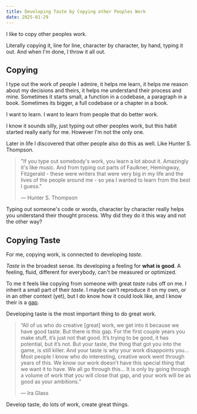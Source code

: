 ```yaml
---
title: Developing Taste by Copying other Peoples Work
date: 2025-01-29
---
```


I like to copy other peoples work.

Literally copying it, line for line, character by character, by hand, typing it out. And when I'm done, I throw it all out.

## Copying

I type out the work of people I admire, it helps me learn, it helps me reason about my decisions and theirs, it helps me understand their process and mine.
Sometimes it starts small, a function in a codebase, a paragraph in a book. Sometimes its bigger, a full codebase or a chapter in a book.

I want to learn. I want to learn from people that do better work.

I know it sounds silly, just typing out other peoples work, but this habit started really early for me. However I'm not the only one.

Later in life I discovered that other people also do this as well. Like Hunter S. Thompson.

> "If you type out somebody's work, you learn a lot about it. Amazingly it's like music. And from typing out parts of Faulkner, Hemingway, Fitzgerald - these were writers that were very big in my life and the lives of the people around me - so yea I wanted to learn from the best I guess."
>
> ―  Hunter S. Thompson

Typing out someone's code or words, character by character really helps you understand their thought process. Why did they do it this way and not the other way? 

## Copying Taste

For me, copying work, is connected to developing *taste*. 

*Taste* in the broadest sense. Its developing a feeling for **what is good**. A feeling, fluid, different for everybody, can't be measured or optimized.

To me it feels like copying from someone with great *taste* rubs off on me. I inherit a small part of their *taste*. I maybe can't reproduce it on my own, or in an other context (yet), but I do know how it could look like, and I know their is a [gap](https://www.goodreads.com/quotes/309485-nobody-tells-this-to-people-who-are-beginners-i-wish).

Developing taste is the most important thing to do great work.

> “All of us who do creative [great] work, we get into it because we have good taste. But there is this gap. For the first couple years you make stuff, it’s just not that good. It’s trying to be good, it has potential, but it’s not. But your taste, the thing that got you into the game, is still killer. And your taste is why your work disappoints you... Most people I know who do interesting, creative work went through years of this. We know our work doesn’t have this special thing that we want it to have. We all go through this... It is only by going through a volume of work that you will close that gap, and your work will be as good as your ambitions.”
>
> ― Ira Glass

Develop taste, do lots of work, create great things.
